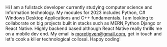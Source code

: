 Hi I am a fullstack developer currently studying computer science and Information technology.
My modules for 2023 includes Python, C# Windows Desktop Applications and C++ fundamentals.
I am looking to collaborate on big projects built in stacks such as MERN,Python Django or React Native.
Highly backend based although React Native really thrills me on a mobile dev end.
My email is moretigven@gmail.com, get in touch and let's cook a killer technological collosal.
Happy coding!
